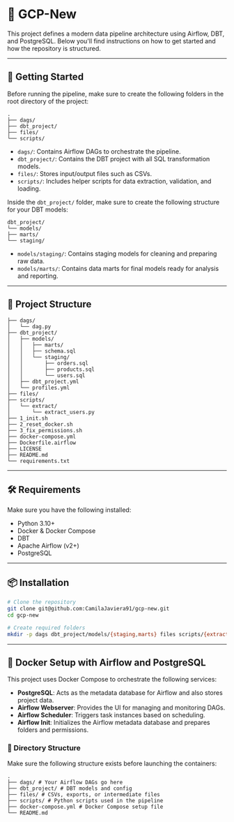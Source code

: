 # 🚀 GCP-New

This project defines a modern data pipeline architecture using Airflow, DBT, and PostgreSQL. Below you'll find instructions on how to get started and how the repository is structured.

---

## 🚀 Getting Started

Before running the pipeline, make sure to create the following folders in the root directory of the project:

```
.
├── dags/
├── dbt_project/
├── files/
└── scripts/
```

- `dags/`: Contains Airflow DAGs to orchestrate the pipeline.
- `dbt_project/`: Contains the DBT project with all SQL transformation models.
- `files/`: Stores input/output files such as CSVs.
- `scripts/`: Includes helper scripts for data extraction, validation, and loading.

Inside the `dbt_project/` folder, make sure to create the following structure for your DBT models:

```
dbt_project/
└── models/
├── marts/
└── staging/
```

- `models/staging/`: Contains staging models for cleaning and preparing raw data.
- `models/marts/`: Contains data marts for final models ready for analysis and reporting.

---

## 📂 Project Structure

```
├── dags/
│   └── dag.py
├── dbt_project/
│   ├── models/
│   │   ├── marts/
│   │   ├── schema.sql
│   │   └── staging/
│   │       ├── orders.sql
│   │       ├── products.sql
│   │       └── users.sql
│   ├── dbt_project.yml
│   └── profiles.yml
├── files/
├── scripts/
│   └── extract/
│       └── extract_users.py
├── 1_init.sh
├── 2_reset_docker.sh
├── 3_fix_permissions.sh
├── docker-compose.yml
├── Dockerfile.airflow
├── LICENSE
├── README.md
└── requirements.txt
```

---

## 🛠️ Requirements

Make sure you have the following installed:

- Python 3.10+
- Docker & Docker Compose
- DBT
- Apache Airflow (v2+)
- PostgreSQL

---

## 📦 Installation

```bash
# Clone the repository
git clone git@github.com:CamilaJaviera91/gcp-new.git
cd gcp-new

# Create required folders
mkdir -p dags dbt_project/models/{staging,marts} files scripts/{extract,load,utils}
```

---

## 🐳 Docker Setup with Airflow and PostgreSQL

This project uses Docker Compose to orchestrate the following services:

- **PostgreSQL**: Acts as the metadata database for Airflow and also stores project data.
- **Airflow Webserver**: Provides the UI for managing and monitoring DAGs.
- **Airflow Scheduler**: Triggers task instances based on scheduling.
- **Airflow Init**: Initializes the Airflow metadata database and prepares folders and permissions.

### 📁 Directory Structure

Make sure the following structure exists before launching the containers:

```
.
├── dags/ # Your Airflow DAGs go here
├── dbt_project/ # DBT models and config
├── files/ # CSVs, exports, or intermediate files
├── scripts/ # Python scripts used in the pipeline
├── docker-compose.yml # Docker Compose setup file
└── README.md
```